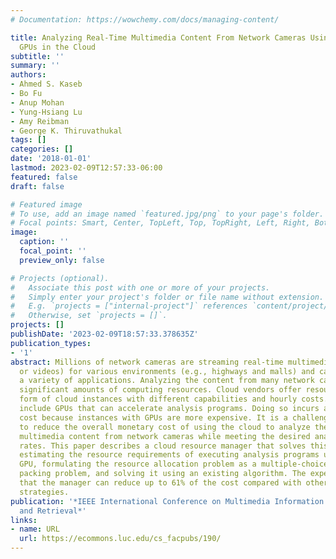 ```yaml
---
# Documentation: https://wowchemy.com/docs/managing-content/

title: Analyzing Real-Time Multimedia Content From Network Cameras Using CPUs and
  GPUs in the Cloud
subtitle: ''
summary: ''
authors:
- Ahmed S. Kaseb
- Bo Fu
- Anup Mohan
- Yung-Hsiang Lu
- Amy Reibman
- George K. Thiruvathukal
tags: []
categories: []
date: '2018-01-01'
lastmod: 2023-02-09T12:57:33-06:00
featured: false
draft: false

# Featured image
# To use, add an image named `featured.jpg/png` to your page's folder.
# Focal points: Smart, Center, TopLeft, Top, TopRight, Left, Right, BottomLeft, Bottom, BottomRight.
image:
  caption: ''
  focal_point: ''
  preview_only: false

# Projects (optional).
#   Associate this post with one or more of your projects.
#   Simply enter your project's folder or file name without extension.
#   E.g. `projects = ["internal-project"]` references `content/project/deep-learning/index.md`.
#   Otherwise, set `projects = []`.
projects: []
publishDate: '2023-02-09T18:57:33.378635Z'
publication_types:
- '1'
abstract: Millions of network cameras are streaming real-time multimedia content (images
  or videos) for various environments (e.g., highways and malls) and can be used for
  a variety of applications. Analyzing the content from many network cameras requires
  significant amounts of computing resources. Cloud vendors offer resources in the
  form of cloud instances with different capabilities and hourly costs. Some instances
  include GPUs that can accelerate analysis programs. Doing so incurs additional monetary
  cost because instances with GPUs are more expensive. It is a challenging problem
  to reduce the overall monetary cost of using the cloud to analyze the real-time
  multimedia content from network cameras while meeting the desired analysis frame
  rates. This paper describes a cloud resource manager that solves this problem by
  estimating the resource requirements of executing analysis programs using CPU or
  GPU, formulating the resource allocation problem as a multiple-choice vector bin
  packing problem, and solving it using an existing algorithm. The experiments show
  that the manager can reduce up to 61% of the cost compared with other allocation
  strategies.
publication: '*IEEE International Conference on Multimedia Information Processing
  and Retrieval*'
links:
- name: URL
  url: https://ecommons.luc.edu/cs_facpubs/190/
---
```

